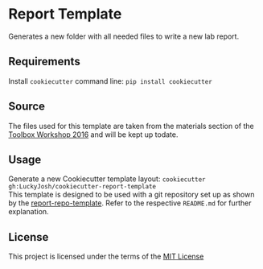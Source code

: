 Report Template
===============

Generates a new folder with all needed files to write a new lab report.


Requirements
------------
Install `cookiecutter` command line: `pip install cookiecutter`    

Source
------------
The files used for this template are taken from the materials section of the
[Toolbox Workshop 2016](http://toolbox.pep-dortmund.org/notes.html) and will be
kept up todate.

Usage
-----
Generate a new Cookiecutter template layout: `cookiecutter gh:LuckyJosh/cookiecutter-report-template`    
This template is designed to be used with a git repository set up as shown
by the [report-repo-template](https://github.com/LuckyJosh/report-repo-template).
Refer to the respective `README.md` for further explanation.

License
-------
This project is licensed under the terms of the [MIT License](/LICENSE)

